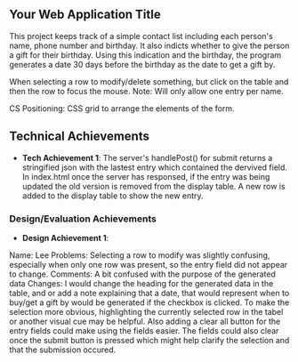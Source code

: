 
## Your Web Application Title
This project keeps track of a simple contact list including each person's name, phone number and birthday. It also indicts whether to give the person a gift for their birthday. Using this indication and the birthday, the program generates a date 30 days before the birthday as the date to get a gift by. 

When selecting a row to modify/delete something, but click on the table and then the row to focus the mouse. 
Note: Will only allow one entry per name.

CS Positioning: CSS grid to arrange the elements of the form.

## Technical Achievements
- **Tech Achievement 1**: 
The server's handlePost() for submit returns a stringified json with the lastest entry which contained the dervived field. In index.html once the server has responsed, if the entry was being updated the old version is removed from the display table. A new row is added to the display table to show the new entry. 

### Design/Evaluation Achievements
- **Design Achievement 1**: 

Name: Lee 
Problems: Selecting a row to modify was slightly confusing, especially when only one row was present, so the 
    entry field did not appear to change. 
Comments: A bit confused with the purpose of the generated data
Changes: I would change the heading for the generated data in the table, and or add a note explaining 
    that a date, that would represent when to buy/get a gift by would be generated if the checkbox is clicked. 
    To make the selection more obvious, highlighting the currently selected row in the tabel or another visual cue may be helpful. Also adding a clear all button for the entry fields could make using the fields easier. The fields could also clear once the submit button is pressed which might help clarify the selection and that the submission occured. 
